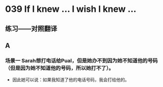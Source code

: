 # 039 If I knew ... I wish I knew ...

练习——对照翻译
---- 
## A 
### 场景一 Sarah想打电话给Pual，但是她办不到因为她不知道他的号码（但是因为她不知道他的号码，所以她打不了）。 
- 因此她可以说：如果我知道了他的电话号码，我会打给他的。





